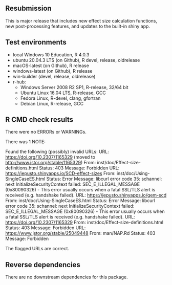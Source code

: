 ## Resubmission

This is major release that includes new effect size calculation functions, new post-processing features, and updates to the built-in shiny app.

## Test environments

* local Windows 10 Education, R 4.0.3
* ubuntu 20.04.3 LTS (on Github), R devel, release, oldrelease
* macOS-latest (on Github), R release
* windows-latest (on Github), R release
* win-builder (devel, release, oldrelease)
* r-hub:
  * Windows Server 2008 R2 SP1, R-release, 32/64 bit
  * Ubuntu Linux 16.04 LTS, R-release, GCC
  * Fedora Linux, R-devel, clang, gfortran
  * Debian Linux, R-release, GCC

## R CMD check results

There were no ERRORs or WARNINGs. 

There was 1 NOTE:

Found the following (possibly) invalid URLs:
  URL: https://doi.org/10.2307/1165329 (moved to http://www.jstor.org/stable/1165329)
    From: inst/doc/Effect-size-definitions.html
    Status: 403
    Message: Forbidden
  URL: https://jepusto.shinyapps.io/SCD-effect-sizes
    From: inst/doc/Using-SingleCaseES.html
    Status: Error
    Message: libcurl error code 35:
      	schannel: next InitializeSecurityContext failed: SEC_E_ILLEGAL_MESSAGE (0x80090326) - This error usually occurs when a fatal SSL/TLS alert is received (e.g. handshake failed).
  URL: https://jepusto.shinyapps.io/gem-scd
    From: inst/doc/Using-SingleCaseES.html
    Status: Error
    Message: libcurl error code 35:
      	schannel: next InitializeSecurityContext failed: SEC_E_ILLEGAL_MESSAGE (0x80090326) - This error usually occurs when a fatal SSL/TLS alert is received (e.g. handshake failed).
  URL: https://doi.org/10.2307/1165329
    From: inst/doc/Effect-size-definitions.html
    Status: 403
    Message: Forbidden
  URL: https://www.jstor.org/stable/25049448
    From: man/NAP.Rd
    Status: 403
    Message: Forbidden
    
  The flagged URLs are correct.

## Reverse dependencies

There are no downstream dependencies for this package.
